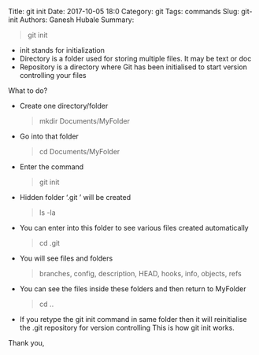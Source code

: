 Title: git init
Date: 2017-10-05 18:0
Category: git
Tags: commands
Slug: git-init
Authors: Ganesh Hubale
Summary: 

> git init

*   init stands for initialization
*   Directory is a folder used for storing multiple files. It may be text or doc
*   Repository is a directory where Git has been initialised to start version controlling your files

What to do?

*   Create one directory/folder

    > mkdir Documents/MyFolder

*   Go into that folder

    > cd Documents/MyFolder

*   Enter the command

    > git init

*   Hidden folder ‘.git ’ will be created

    > ls -la

*   You can enter into this folder to see various files created automatically

    > cd .git

*   You will see files and folders

    > branches, config, description, HEAD, hooks, info, objects, refs

*   You can see the files inside these folders and then return to MyFolder

    > cd ..

*   If you retype the git init command in same folder then it will reinitialise the .git repository for version controlling This is how git init works.

Thank you,
